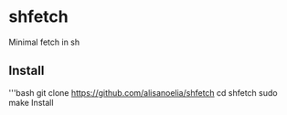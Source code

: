 # shfetch
Minimal fetch in sh

## Install

'''bash
git clone https://github.com/alisanoelia/shfetch
cd shfetch
sudo make Install
